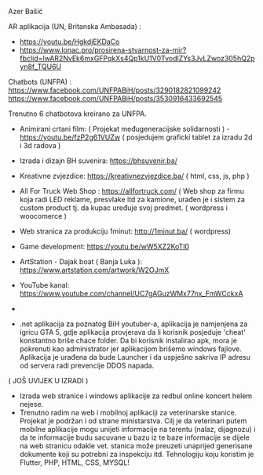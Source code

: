 Azer Bašić


AR aplikacija (UN, Britanska Ambasada) : 
- https://youtu.be/HgkdjEKDaCo
- https://www.lonac.pro/prosirena-stvarnost-za-mir?fbclid=IwAR2NvEk6mxGFPqkXs4Qp1kU1V0TvodlZYs3JvLZwoz305hQ2pyn8f_TQU6U

Chatbots (UNFPA) : https://www.facebook.com/UNFPABiH/posts/3290182821099242
https://www.facebook.com/UNFPABiH/posts/3530916433692545

Trenutno 6 chatbotova kreirano za UNFPA.

- Animirani crtani film:  ( Projekat međugeneracijske solidarnosti ) - https://youtu.be/fzP2g61VUZw  ( posjedujem graficki tablet za izradu 2d i 3d radova ) 

- Izrada i dizajn BH suvenira: https://bhsuvenir.ba/

- Kreativne zvjezdice:  https://kreativnezvjezdice.ba/ ( html, css, js, php ) 

- All For Truck Web Shop : https://allfortruck.com/  ( Web shop za firmu koja radi LED reklame, presvlake itd za kamione, urađen je i sistem za custom product tj. da kupac uređuje  svoj predmet. ( wordpress i woocomerce ) 

- Web stranica za produkciju 1minut: http://1minut.ba/ ( wordpress) 

- Game development: https://youtu.be/wW5XZ2KoTl0

- ArtStation - Dajak boat ( Banja Luka ): https://www.artstation.com/artwork/W2OJmX

- YouTube kanal: https://www.youtube.com/channel/UC7gAGuzWMx77nx_FmWCckxA
- 
-  .net aplikacija za poznatog BiH youtuber-a, aplikacija je namjenjena za igricu GTA 5, gdje aplikacija provjerava da li korisnik posjeduje 'cheat' konstantno briše chace folder. Da bi korisnik instalirao apk, mora je pokrenuti kao administrator jer aplikacijom brišemo windows fajlove. Aplikacija je urađena da bude Launcher i da uspješno sakriva IP adresu od servera radi prevencije DDOS napada. 

( JOŠ UVIJEK U IZRADI ) 
- Izrada web stranice i windows aplikacije za redbul online koncert helem nejese.
- Trenutno radim na web i mobilnoj aplikaciji za veterinarske stanice. Projekat je podržan i od strane ministarstva. Cilj je da veterinari putem mobilne aplikacije mogu unijeti informacije na terentu (nalaz, dijagnozu) i da te informacije budu sacuvane u bazu iz te baze informacije se dijele na web stranicu odakle vet. stanica može preuzeti unaprijed generisane dokumente koji su potrebni za inspekciju itd. Tehnologiju koju koristim je Flutter, PHP, HTML, CSS, MYSQL! 
